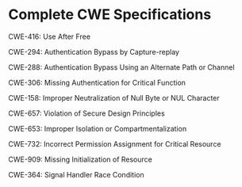 

# Complete CWE Specifications

CWE-416: Use After Free

CWE-294: Authentication Bypass by Capture-replay

CWE-288: Authentication Bypass Using an Alternate Path or Channel

CWE-306: Missing Authentication for Critical Function

CWE-158: Improper Neutralization of Null Byte or NUL Character

CWE-657: Violation of Secure Design Principles

CWE-653: Improper Isolation or Compartmentalization

CWE-732: Incorrect Permission Assignment for Critical Resource

CWE-909: Missing Initialization of Resource

CWE-364: Signal Handler Race Condition